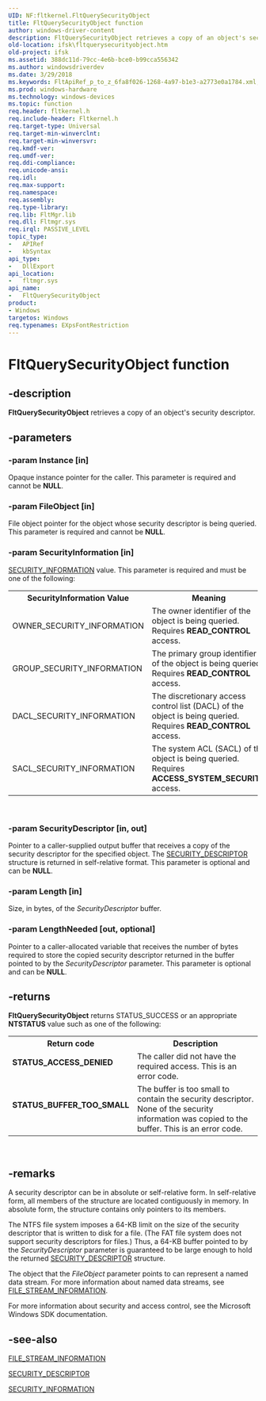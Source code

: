 ```yaml
---
UID: NF:fltkernel.FltQuerySecurityObject
title: FltQuerySecurityObject function
author: windows-driver-content
description: FltQuerySecurityObject retrieves a copy of an object's security descriptor.
old-location: ifsk\fltquerysecurityobject.htm
old-project: ifsk
ms.assetid: 388dc11d-79cc-4e6b-bce0-b99cca556342
ms.author: windowsdriverdev
ms.date: 3/29/2018
ms.keywords: FltApiRef_p_to_z_6fa8f026-1268-4a97-b1e3-a2773e0a1784.xml, FltQuerySecurityObject, FltQuerySecurityObject function [Installable File System Drivers], fltkernel/FltQuerySecurityObject, ifsk.fltquerysecurityobject
ms.prod: windows-hardware
ms.technology: windows-devices
ms.topic: function
req.header: fltkernel.h
req.include-header: Fltkernel.h
req.target-type: Universal
req.target-min-winverclnt: 
req.target-min-winversvr: 
req.kmdf-ver: 
req.umdf-ver: 
req.ddi-compliance: 
req.unicode-ansi: 
req.idl: 
req.max-support: 
req.namespace: 
req.assembly: 
req.type-library: 
req.lib: FltMgr.lib
req.dll: Fltmgr.sys
req.irql: PASSIVE_LEVEL
topic_type:
-	APIRef
-	kbSyntax
api_type:
-	DllExport
api_location:
-	fltmgr.sys
api_name:
-	FltQuerySecurityObject
product:
- Windows
targetos: Windows
req.typenames: EXpsFontRestriction
---
```


# FltQuerySecurityObject function


## -description


<b>FltQuerySecurityObject</b> retrieves a copy of an object's security 
   descriptor.


## -parameters




### -param Instance [in]

Opaque instance pointer for the caller. This parameter is required and cannot be 
      <b>NULL</b>.


### -param FileObject [in]

File object pointer for the object whose security descriptor is being queried. This parameter is required 
      and cannot be <b>NULL</b>.


### -param SecurityInformation [in]


<a href="https://msdn.microsoft.com/library/windows/hardware/ff556635">SECURITY_INFORMATION</a> value. This parameter is 
       required and must be one of the following:

<table>
<tr>
<th>SecurityInformation Value</th>
<th>Meaning</th>
</tr>
<tr>
<td>
OWNER_SECURITY_INFORMATION

</td>
<td>
The owner identifier of the object is being queried. Requires <b>READ_CONTROL</b> 
          access.

</td>
</tr>
<tr>
<td>
GROUP_SECURITY_INFORMATION

</td>
<td>
The primary group identifier of the object is being queried. Requires 
          <b>READ_CONTROL</b> access.

</td>
</tr>
<tr>
<td>
DACL_SECURITY_INFORMATION

</td>
<td>
The discretionary access control list (DACL) of the object is being queried. Requires 
          <b>READ_CONTROL</b> access.

</td>
</tr>
<tr>
<td>
SACL_SECURITY_INFORMATION

</td>
<td>
The system ACL (SACL) of the object is being queried. Requires 
          <b>ACCESS_SYSTEM_SECURITY</b> access.

</td>
</tr>
</table>
 


### -param SecurityDescriptor [in, out]

Pointer to a caller-supplied output buffer that receives a copy of the security descriptor for the 
      specified object. The <a href="https://msdn.microsoft.com/library/windows/hardware/ff563689">SECURITY_DESCRIPTOR</a> 
      structure is returned in self-relative format. This parameter is optional and can be 
      <b>NULL</b>.


### -param Length [in]

Size, in bytes, of the <i>SecurityDescriptor</i> buffer.


### -param LengthNeeded [out, optional]

Pointer to a caller-allocated variable that receives the number of bytes required to store the copied 
      security descriptor returned in the buffer pointed to by the <i>SecurityDescriptor</i> 
      parameter. This parameter is optional and can be <b>NULL</b>.


## -returns



<b>FltQuerySecurityObject</b> returns STATUS_SUCCESS or an appropriate 
      <b>NTSTATUS</b> value such as one of the following:

<table>
<tr>
<th>Return code</th>
<th>Description</th>
</tr>
<tr>
<td width="40%">
<dl>
<dt><b>STATUS_ACCESS_DENIED</b></dt>
</dl>
</td>
<td width="60%">
The caller did not have the required access. This is an error code.

</td>
</tr>
<tr>
<td width="40%">
<dl>
<dt><b>STATUS_BUFFER_TOO_SMALL</b></dt>
</dl>
</td>
<td width="60%">
The buffer is too small to contain the security descriptor. None of the security information was copied 
        to the buffer. This is an error code.

</td>
</tr>
</table>
 




## -remarks



A security descriptor can be in absolute or self-relative form. In self-relative form, all members of the 
     structure are located contiguously in memory. In absolute form, the structure contains only pointers to its 
     members.

The NTFS file system imposes a 64-KB limit on the size of the security descriptor that is written to disk for a 
     file. (The FAT file system does not support security descriptors for files.) Thus, a 64-KB buffer pointed to by 
     the <i>SecurityDescriptor</i> parameter is guaranteed to be large enough to hold the returned 
     <a href="https://msdn.microsoft.com/library/windows/hardware/ff563689">SECURITY_DESCRIPTOR</a> structure.

The object that the <i>FileObject</i> parameter points to can represent a named data stream. 
     For more information about named data streams, see 
     <a href="https://msdn.microsoft.com/library/windows/hardware/ff540364">FILE_STREAM_INFORMATION</a>.

For more information about security and access control, see the Microsoft Windows SDK documentation.




## -see-also




<a href="https://msdn.microsoft.com/library/windows/hardware/ff540364">FILE_STREAM_INFORMATION</a>



<a href="https://msdn.microsoft.com/library/windows/hardware/ff563689">SECURITY_DESCRIPTOR</a>



<a href="https://msdn.microsoft.com/library/windows/hardware/ff556635">SECURITY_INFORMATION</a>
 

 

